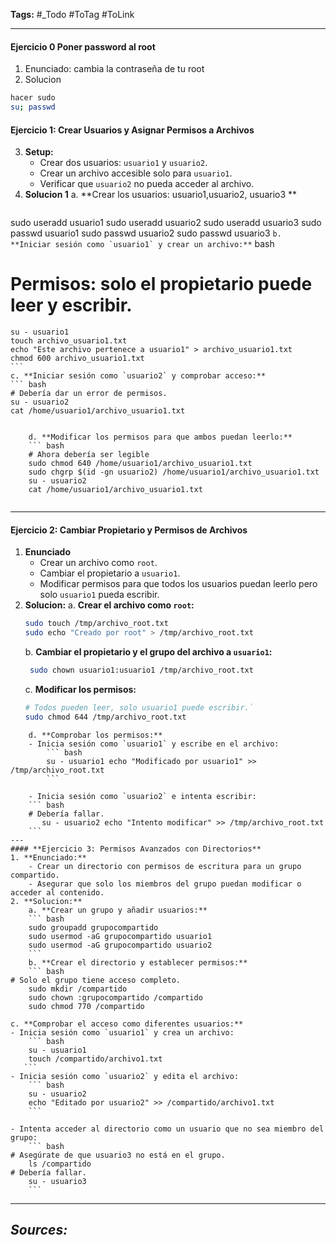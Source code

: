 **Tags:** #_Todo
#ToTag #ToLink 
- - -
#### Ejercicio 0 Poner password al root
1. Enunciado: cambia la contraseña de tu root
2. Solucion
``` bash
hacer sudo 
su; passwd
```

#### **Ejercicio 1: Crear Usuarios y Asignar Permisos a Archivos**
3. **Setup:**
    - Crear dos usuarios: `usuario1` y `usuario2`.
    - Crear un archivo accesible solo para `usuario1`.
    - Verificar que `usuario2` no pueda acceder al archivo.
4. **Solucion 1**
    a. **Crear los usuarios: usuario1,usuario2, usuario3 **
	``` bash
sudo useradd usuario1
sudo useradd usuario2 
sudo useradd usuario3
sudo passwd usuario1 
sudo passwd usuario2
sudo passwd usuario3
	```
    b. **Iniciar sesión como `usuario1` y crear un archivo:**
	``` bash
# Permisos: solo el propietario puede leer y escribir. 
    su - usuario1 
	touch archivo_usuario1.txt 
	echo "Este archivo pertenece a usuario1" > archivo_usuario1.txt 
	chmod 600 archivo_usuario1.txt
	```
    c. **Iniciar sesión como `usuario2` y comprobar acceso:**
	``` bash
	# Debería dar un error de permisos.
    su - usuario2 
	cat /home/usuario1/archivo_usuario1.txt    
```
	 
    d. **Modificar los permisos para que ambos puedan leerlo:**
	``` bash
	# Ahora debería ser legible
	sudo chmod 640 /home/usuario1/archivo_usuario1.txt 
	sudo chgrp $(id -gn usuario2) /home/usuario1/archivo_usuario1.txt 
	su - usuario2 
	cat /home/usuario1/archivo_usuario1.txt
    
```

---

#### **Ejercicio 2: Cambiar Propietario y Permisos de Archivos**
1. **Enunciado**
    - Crear un archivo como `root`.
    - Cambiar el propietario a `usuario1`.
    - Modificar permisos para que todos los usuarios puedan leerlo pero solo `usuario1` pueda escribir.
2. **Solucion:**
    a. **Crear el archivo como `root`:**
    ```bash
    sudo touch /tmp/archivo_root.txt 
	sudo echo "Creado por root" > /tmp/archivo_root.txt
   ``` 
    b. **Cambiar el propietario y el grupo del archivo a `usuario1`:**
   ``` bash 
    sudo chown usuario1:usuario1 /tmp/archivo_root.txt
	```
    c. **Modificar los permisos:**
    ``` bash 
	# Todos pueden leer, solo usuario1 puede escribir.`
	sudo chmod 644 /tmp/archivo_root.txt  
```    
    d. **Comprobar los permisos:**
    - Inicia sesión como `usuario1` y escribe en el archivo:
		``` bash
        su - usuario1 echo "Modificado por usuario1" >> /tmp/archivo_root.txt
		```
        
    - Inicia sesión como `usuario2` e intenta escribir:
	``` bash
	# Debería fallar.
       su - usuario2 echo "Intento modificar" >> /tmp/archivo_root.txt  
	```
---
#### **Ejercicio 3: Permisos Avanzados con Directorios**
1. **Enunciado:**
    - Crear un directorio con permisos de escritura para un grupo compartido.
    - Asegurar que solo los miembros del grupo puedan modificar o acceder al contenido.
2. **Solucion:**
    a. **Crear un grupo y añadir usuarios:**
	``` bash
    sudo groupadd grupocompartido
	sudo usermod -aG grupocompartido usuario1 
	sudo usermod -aG grupocompartido usuario2
	```
    b. **Crear el directorio y establecer permisos:**
	``` bash    
# Solo el grupo tiene acceso completo.
    sudo mkdir /compartido 
	sudo chown :grupocompartido /compartido
	sudo chmod 770 /compartido  
```
	c. **Comprobar el acceso como diferentes usuarios:**
    - Inicia sesión como `usuario1` y crea un archivo:
		``` bash
        su - usuario1 
		touch /compartido/archivo1.txt
       ``` 
    - Inicia sesión como `usuario2` y edita el archivo:
		``` bash 
        su - usuario2 
		echo "Editado por usuario2" >> /compartido/archivo1.txt
		```
        
    - Intenta acceder al directorio como un usuario que no sea miembro del grupo:
		``` bash
	# Asegúrate de que usuario3 no está en el grupo.
		ls /compartido
	# Debería fallar.
        su - usuario3  
		```
	

- - - 
## ***Sources:***